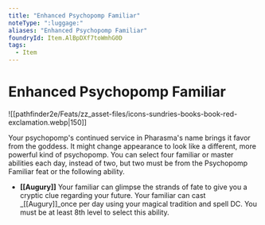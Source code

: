 ```yaml
---
title: "Enhanced Psychopomp Familiar"
noteType: ":luggage:"
aliases: "Enhanced Psychopomp Familiar"
foundryId: Item.AlBpDXf7toWmhG0D
tags:
  - Item
---
```


# Enhanced Psychopomp Familiar
![[pathfinder2e/Feats/zz_asset-files/icons-sundries-books-book-red-exclamation.webp|150]]

Your psychopomp's continued service in Pharasma's name brings it favor from the goddess. It might change appearance to look like a different, more powerful kind of psychopomp. You can select four familiar or master abilities each day, instead of two, but two must be from the Psychopomp Familiar feat or the following ability.

*   **[[Augury]]** Your familiar can glimpse the strands of fate to give you a cryptic clue regarding your future. Your familiar can cast _[[Augury]]_once per day using your magical tradition and spell DC. You must be at least 8th level to select this ability.
